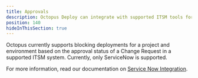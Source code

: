 ```yaml
---
title: Approvals
description: Octopus Deploy can integrate with supported ITSM tools for deployment control using Change Request approvals
position: 140
hideInThisSection: true
---
```



Octopus currently supports blocking deployments for a project and environment based on the approval status of a Change Request in a supported ITSM system. Currently, only ServiceNow is supported.

For more information, read our documentation on [Service Now Integration](service-now/index.md).

